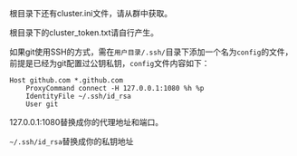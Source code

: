 根目录下还有cluster.ini文件，请从群中获取。

根目录下的cluster_token.txt请自行产生。



如果git使用SSH的方式，需在`用户目录/.ssh/`目录下添加一个名为`config`的文件，前提是已经为git配置过公钥私钥，`config`文件内容如下：

```
Host github.com *.github.com
    ProxyCommand connect -H 127.0.0.1:1080 %h %p   
    IdentityFile ~/.ssh/id_rsa      
    User git
```

127.0.0.1:1080替换成你的代理地址和端口。

`~/.ssh/id_rsa`替换成你的私钥地址